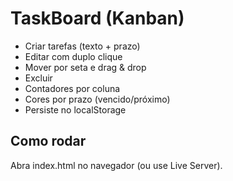 ﻿# TaskBoard (Kanban)

- Criar tarefas (texto + prazo)
- Editar com duplo clique
- Mover por seta e drag & drop
- Excluir
- Contadores por coluna
- Cores por prazo (vencido/próximo)
- Persiste no localStorage

## Como rodar
Abra index.html no navegador (ou use Live Server).
